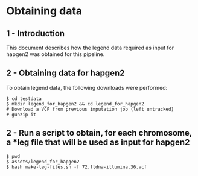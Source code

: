 # Obtaining data 

## 1 - Introduction

This document describes how the legend data required as input for hapgen2 was obtained for this pipeline.

## 2 - Obtaining data for hapgen2

To obtain legend data, the following downloads were performed:

```
$ cd testdata
$ mkdir legend_for_hapgen2 && cd legend_for_hapgen2
# Download a VCF from previous imputation job (left untracked)
# gunzip it
```

## 2 - Run a script to obtain, for each chromosome, a *leg file that will be used as input for hapgen2

```
$ pwd
$ assets/legend_for_hapgen2
$ bash make-leg-files.sh -f 72.ftdna-illumina.36.vcf
```


